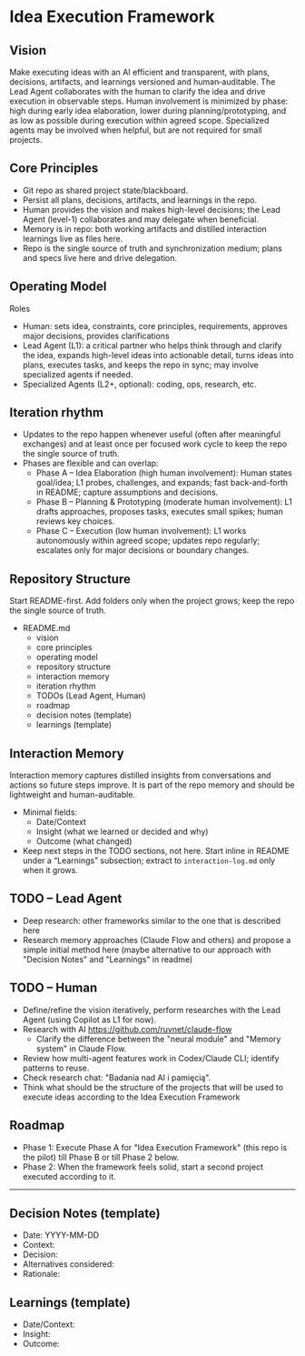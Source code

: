 # Idea Execution Framework

## Vision
Make executing ideas with an AI efficient and transparent, with plans, decisions, artifacts, and learnings versioned and human‑auditable. The Lead Agent collaborates with the human to clarify the idea and drive execution in observable steps. Human involvement is minimized by phase: high during early idea elaboration, lower during planning/prototyping, and as low as possible during execution within agreed scope. Specialized agents may be involved when helpful, but are not required for small projects.

## Core Principles
- Git repo as shared project state/blackboard.
- Persist all plans, decisions, artifacts, and learnings in the repo.
- Human provides the vision and makes high-level decisions; the Lead Agent (level-1) collaborates and may delegate when beneficial.
- Memory is in repo: both working artifacts and distilled interaction learnings live as files here.
- Repo is the single source of truth and synchronization medium; plans and specs live here and drive delegation.

## Operating Model
Roles
- Human: sets idea, constraints, core principles, requirements, approves major decisions, provides clarifications
- Lead Agent (L1): a critical partner who helps think through and clarify the idea, expands high-level ideas into actionable detail, turns ideas into plans, executes tasks, and keeps the repo in sync; may involve specialized agents if needed.
- Specialized Agents (L2+, optional): coding, ops, research, etc.

## Iteration rhythm
- Updates to the repo happen whenever useful (often after meaningful exchanges) and at least once per focused work cycle to keep the repo the single source of truth.
- Phases are flexible and can overlap:
	- Phase A – Idea Elaboration (high human involvement): Human states goal/idea; L1 probes, challenges, and expands; fast back-and-forth in README; capture assumptions and decisions.
    - Phase B – Planning & Prototyping (moderate human involvement): L1 drafts approaches, proposes tasks, executes small spikes; human reviews key choices.
    - Phase C – Execution (low human involvement): L1 works autonomously within agreed scope; updates repo regularly; escalates only for major decisions or boundary changes.

## Repository Structure
Start README-first. Add folders only when the project grows; keep the repo the single source of truth.

- README.md
	- vision
	- core principles
	- operating model
	- repository structure
	- interaction memory
	- iteration rhythm
	- TODOs (Lead Agent, Human)
	- roadmap
	- decision notes (template)
	- learnings (template)

## Interaction Memory
Interaction memory captures distilled insights from conversations and actions so future steps improve. It is part of the repo memory and should be lightweight and human-auditable.
- Minimal fields:
	- Date/Context
	- Insight (what we learned or decided and why)
	- Outcome (what changed)
- Keep next steps in the TODO sections, not here. Start inline in README under a “Learnings” subsection; extract to `interaction-log.md` only when it grows.

## TODO – Lead Agent
- Deep research: other frameworks similar to the one that is described here
- Research memory approaches (Claude Flow and others) and propose a simple initial method here (maybe alternative to our approach with "Decision Notes" and "Learnings" in readme)

## TODO – Human
- Define/refine the vision iteratively, perform researches with the Lead Agent (using Copilot as L1 for now).
- Research with AI https://github.com/ruvnet/claude-flow
    - Clarify the difference between the "neural module" and "Memory system" in Claude Flow.
- Review how multi-agent features work in Codex/Claude CLI; identify patterns to reuse.
- Check research chat: "Badania nad AI i pamięcią".
- Think what should be the structure of the projects that will be used to execute ideas according to the Idea Execution Framework

## Roadmap
- Phase 1: Execute Phase A for "Idea Execution Framework" (this repo is the pilot) till Phase B or till Phase 2 below.
- Phase 2: When the framework feels solid, start a second project executed according to it.

---

## Decision Notes (template)
- Date: YYYY-MM-DD
- Context:
- Decision:
- Alternatives considered:
- Rationale:

## Learnings (template)
- Date/Context:
- Insight:
- Outcome: